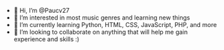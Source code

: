 - 👋 Hi, I’m @Paucv27
- 👀 I’m interested in most music genres and learning new things
- 🌱 I’m currently learning Python, HTML, CSS, JavaScript, PHP, and more 
- 💞️ I’m looking to collaborate on anything that will help me gain experience and skills :)

<!---
Paucv27/Paucv27 is a ✨ special ✨ repository because its `README.md` (this file) appears on your GitHub profile.
You can click the Preview link to take a look at your changes.
--->
